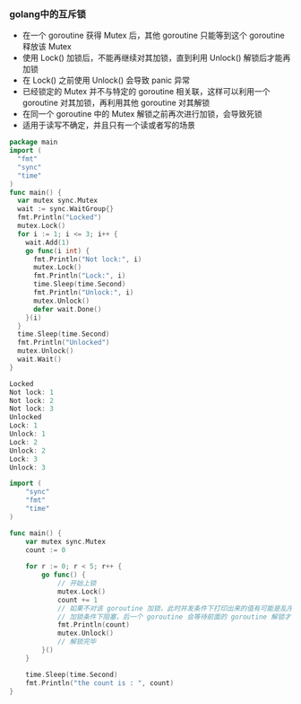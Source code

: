 ### golang中的互斥锁
- 在一个 goroutine 获得 Mutex 后，其他 goroutine 只能等到这个 goroutine 释放该 Mutex
- 使用 Lock() 加锁后，不能再继续对其加锁，直到利用 Unlock() 解锁后才能再加锁
- 在 Lock() 之前使用 Unlock() 会导致 panic 异常
- 已经锁定的 Mutex 并不与特定的 goroutine 相关联，这样可以利用一个 goroutine 对其加锁，再利用其他 goroutine 对其解锁
- 在同一个 goroutine 中的 Mutex 解锁之前再次进行加锁，会导致死锁
- 适用于读写不确定，并且只有一个读或者写的场景

```go
package main
import (
  "fmt"
  "sync"
  "time"
)
func main() {
  var mutex sync.Mutex
  wait := sync.WaitGroup{}
  fmt.Println("Locked")
  mutex.Lock()
  for i := 1; i <= 3; i++ {
    wait.Add(1)
    go func(i int) {
      fmt.Println("Not lock:", i)
      mutex.Lock()
      fmt.Println("Lock:", i)
      time.Sleep(time.Second)
      fmt.Println("Unlock:", i)
      mutex.Unlock()
      defer wait.Done()
    }(i)
  }
  time.Sleep(time.Second)
  fmt.Println("Unlocked")
  mutex.Unlock()
  wait.Wait()
}
```

```go
Locked
Not lock: 1
Not lock: 2
Not lock: 3
Unlocked
Lock: 1
Unlock: 1
Lock: 2
Unlock: 2
Lock: 3
Unlock: 3
```

```go
import (
	"sync"
	"fmt"
	"time"
)

func main() {
	var mutex sync.Mutex
	count := 0
	
	for r := 0; r < 5; r++ {
		go func() {
			// 开始上锁
			mutex.Lock()
			count += 1
			// 如果不对该 goroutine 加锁，此时并发条件下打印出来的值有可能是乱序的，而不是依次1、2、3、4...打印出来
			// 加锁条件下阻塞，后一个 goroutine 会等待前面的 goroutine 解锁才可进行下一步操作
			fmt.Println(count)
			mutex.Unlock()
			// 解锁完毕
		}()
	}

	time.Sleep(time.Second)
	fmt.Println("the count is : ", count)
}
```